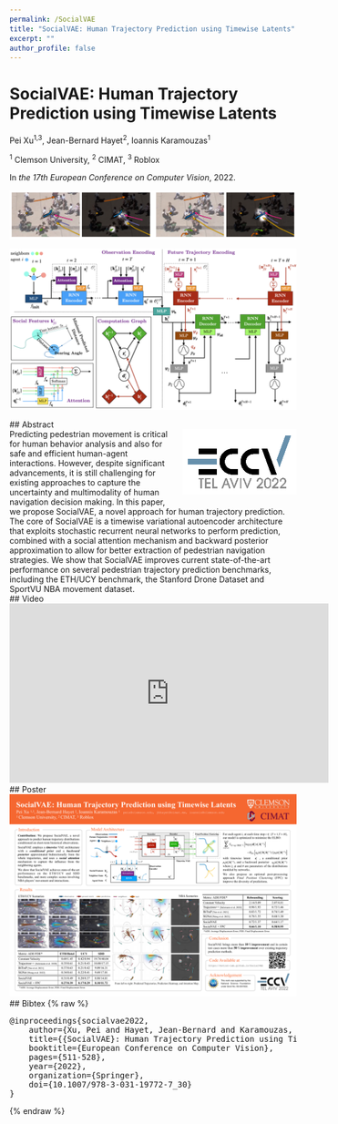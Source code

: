 ```yaml
---
permalink: /SocialVAE
title: "SocialVAE: Human Trajectory Prediction using Timewise Latents"
excerpt: ""
author_profile: false
--- 
```


<style>
    article.page {width:100%}
</style>


# SocialVAE: Human Trajectory Prediction using Timewise Latents

<p class="authors">
<span>Pei Xu<sup>1,3</sup></span>,
<span>Jean-Bernard Hayet<sup>2</sup></span>,
<span>Ioannis Karamouzas<sup>1</sup></span>
</p>

<p class="affiliations">
<span><sup>1</sup> Clemson University</span>,
<span><sup>2</sup> CIMAT</span>,
<span><sup>3</sup> Roblox</span>
</p>

In _the 17th European Conference on Computer Vision_, 2022.

<div class="m10"></div>
<div class="teasers">
<p><img src="projects/SocialVAE/teaser.png" /></p>
<div class="m10"></div>
<p><img src="projects/SocialVAE/overview.png" /></p>
</div>

<div class="m10"></div>
## Abstract
<div class="abstract">
<img src="projects/SocialVAE/ECCV-logo3.png" style="width:200px;float:right;max-width:100%;padding:0 0 10px 20px" />
Predicting pedestrian movement is critical for human behavior analysis and also for safe and efficient human-agent interactions. However, despite significant advancements, it is still challenging for existing approaches to capture the uncertainty and multimodality of human navigation decision making. In this paper, we propose SocialVAE, a novel approach for human trajectory prediction. The core of SocialVAE is a timewise variational autoencoder architecture that exploits stochastic recurrent neural networks to perform prediction, combined with a social attention mechanism and backward posterior approximation to allow for better extraction of pedestrian navigation strategies. We show that SocialVAE improves current state-of-the-art performance on several pedestrian trajectory prediction benchmarks, including the ETH/UCY benchmark, the Stanford Drone Dataset and SportVU NBA movement dataset.
</div>


<div class="m10"></div>
<a href="https://arxiv.org/abs/2203.08207" class="paper-link" title="Paper"></a>
<a href="https://github.com/xupei0610/SocialVAE" class="code-link" title="Code"></a>


<div class="m10"></div>
## Video
<div style="max-width:560px">
<iframe width="560" height="315" src="https://www.youtube.com/embed/nXrreTmXktM?si=c66LWojq8FxsGBDN" frameborder="0" allow="accelerometer; autoplay; clipboard-write; encrypted-media; gyroscope; picture-in-picture; web-share" allowfullscreen></iframe>
</div>

<div class="m10"></div>
## Poster
<a href="projects/SocialVAE/poster.pdf"><img src="projects/SocialVAE/poster.png" style="max-width:100%"></a>



<div class="m10"></div>
## Bibtex
{% raw %}<pre class="bibtex">
@inproceedings{socialvae2022,
    author={Xu, Pei and Hayet, Jean-Bernard and Karamouzas, Ioannis},
    title={{SocialVAE}: Human Trajectory Prediction using Timewise Latents},
    booktitle={European Conference on Computer Vision},
    pages={511-528},
    year={2022},
    organization={Springer},
    doi={10.1007/978-3-031-19772-7_30}
}
</pre>{% endraw %}
